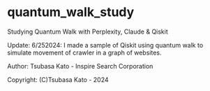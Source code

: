 # quantum_walk_study
Studying Quantum Walk with Perplexity, Claude &amp; Qiskit

Update: 6/252024: I made a sample of Qiskit using quantum walk to simulate movement of crawler in a graph of websites.

Author: Tsubasa Kato - Inspire Search Corporation

Copyright: (C)Tsubasa Kato - 2024
